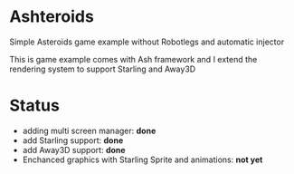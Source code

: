 # Ashteroids
Simple Asteroids game example without Robotlegs and automatic injector

This is game example comes with Ash framework and I extend the rendering system to support Starling and Away3D

# Status
- adding multi screen manager: **done**
- add Starling support: **done**
- add Away3D support: **done**
- Enchanced graphics with Starling Sprite and animations: **not yet**

